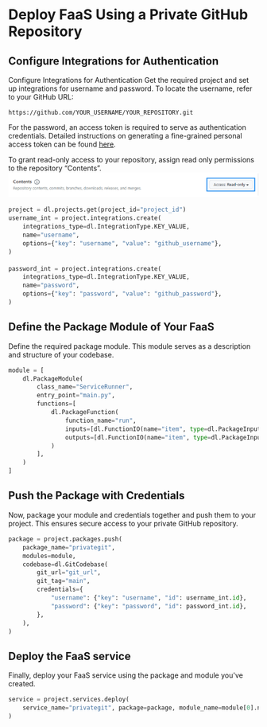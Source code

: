 # Deploy FaaS Using a Private GitHub Repository

## Configure Integrations for Authentication

Configure Integrations for Authentication
Get the required project and set up integrations for username and password.
To locate the username, refer to your GitHub URL:

```
https://github.com/YOUR_USERNAME/YOUR_REPOSITORY.git
```

For the password, an access token is required to serve as authentication credentials.
Detailed instructions on generating a fine-grained personal access token can be found [here](https://docs.github.com/en/authentication/keeping-your-account-and-data-secure/managing-your-personal-access-tokens).

To grant read-only access to your repository, assign read only permissions to the repository “Contents”.
![alt text](../../../assets/images/faas/github.png)

```python
project = dl.projects.get(project_id="project_id")
username_int = project.integrations.create(
    integrations_type=dl.IntegrationType.KEY_VALUE,
    name="username",
    options={"key": "username", "value": "github_username"},
)

password_int = project.integrations.create(
    integrations_type=dl.IntegrationType.KEY_VALUE,
    name="password",
    options={"key": "password", "value": "github_password"},
)

```

## Define the Package Module of Your FaaS

Define the required package module. This module serves as a description and structure of your codebase.

```python
module = [
    dl.PackageModule(
        class_name="ServiceRunner",
        entry_point="main.py",
        functions=[
            dl.PackageFunction(
                function_name="run",
                inputs=[dl.FunctionIO(name="item", type=dl.PackageInputType.ITEM)],
                outputs=[dl.FunctionIO(name="item", type=dl.PackageInputType.ITEM)],
            )
        ],
    )
]
```

## Push the Package with Credentials

Now, package your module and credentials together and push them to your project.
This ensures secure access to your private GitHub repository.

```python
package = project.packages.push(
    package_name="privategit",
    modules=module,
    codebase=dl.GitCodebase(
        git_url="git_url",
        git_tag="main",
        credentials={
            "username": {"key": "username", "id": username_int.id},
            "password": {"key": "password", "id": password_int.id},
        },
    ),
)
```

## Deploy the FaaS service

Finally, deploy your FaaS service using the package and module you've created.

```python
service = project.services.deploy(
    service_name="privategit", package=package, module_name=module[0].name
)
```

